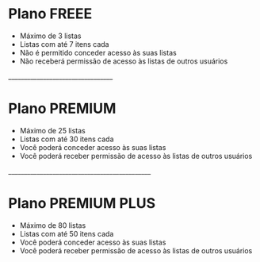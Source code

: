 # Plano FREEE



* Máximo de 3 listas
* Listas com até 7 itens cada
* Não é permitido conceder acesso às suas listas
* Não receberá permissão de acesso às listas de outros usuários



\_\_\_\_\_\_\_\_\_\_\_\_\_\_\_\_\_\_\_\_\_\_\_\_\_\_\_\_\_\_\_\_\_

# Plano PREMIUM



* Máximo de 25 listas
* Listas com até 30 itens cada
* Você poderá conceder acesso às suas listas
* Você poderá receber permissão de acesso às listas de outros usuários



\_\_\_\_\_\_\_\_\_\_\_\_\_\_\_\_\_\_\_\_\_\_\_\_\_\_\_\_\_\_\_\_\_\_\_\_\_\_\_\_\_\_\_\_\_

# Plano PREMIUM PLUS



* Máximo de 80 listas
* Listas com até 50 itens cada
* Você poderá conceder acesso às suas listas
* Você poderá receber permissão de acesso às listas de outros usuários
